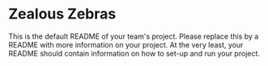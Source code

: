 # Zealous Zebras
This is the default README of your team's project. Please replace this by a README with more information on your project. At the very least, your README should contain information on how to set-up and run your project.

